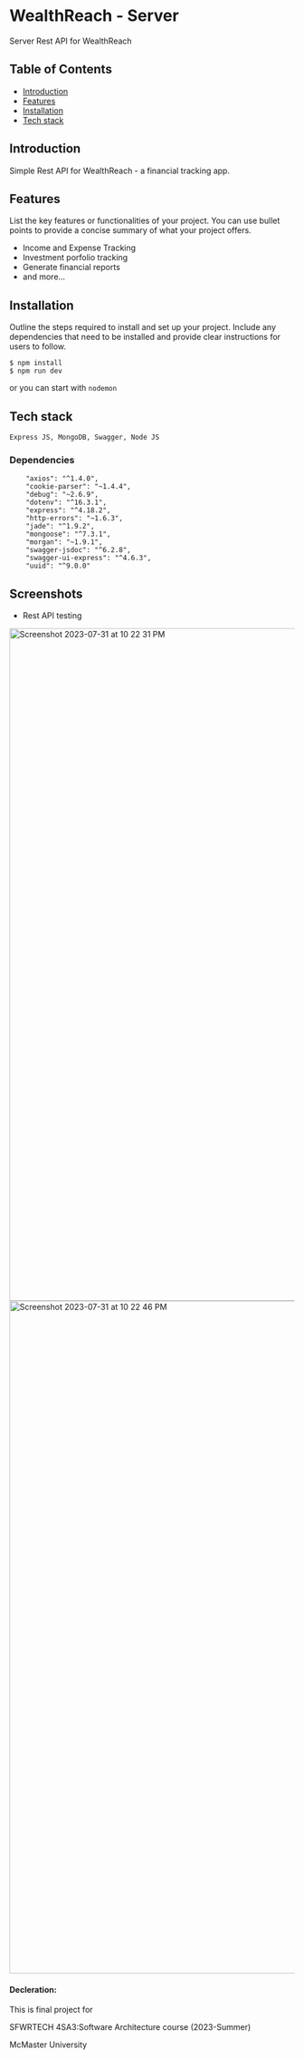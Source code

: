 # WealthReach - Server

Server Rest API for WealthReach 

## Table of Contents

- [Introduction](#introduction)
- [Features](#features)
- [Installation](#installation)
- [Tech stack](#tech-stack)


## Introduction

Simple Rest API for WealthReach - a financial tracking app.

## Features

List the key features or functionalities of your project. You can use bullet points to provide a concise summary of what your project offers.

- Income and Expense Tracking
- Investment porfolio tracking
- Generate financial reports
- and more...

## Installation

Outline the steps required to install and set up your project. Include any dependencies that need to be installed and provide clear instructions for users to follow.

```shell
$ npm install
$ npm run dev
```
or you can start with `nodemon ` 

## Tech stack

`Express JS, MongoDB, Swagger, Node JS`

### Dependencies
```
    "axios": "^1.4.0",
    "cookie-parser": "~1.4.4",
    "debug": "~2.6.9",
    "dotenv": "^16.3.1",
    "express": "^4.18.2",
    "http-errors": "~1.6.3",
    "jade": "^1.9.2",
    "mongoose": "^7.3.1",
    "morgan": "~1.9.1",
    "swagger-jsdoc": "^6.2.8",
    "swagger-ui-express": "^4.6.3",
    "uuid": "^9.0.0"
```

## Screenshots
- Rest API testing

<img width="1187" alt="Screenshot 2023-07-31 at 10 22 31 PM" src="https://github.com/9amcoder/wealthReach-server/assets/59545545/0bcf3997-82e5-4686-b3ef-504212651b45">

<img width="1187" alt="Screenshot 2023-07-31 at 10 22 46 PM" src="https://github.com/9amcoder/wealthReach-server/assets/59545545/a4166621-c422-4382-ae74-4bc71a2f42fc">


#### Decleration:

This is final project for 

SFWRTECH 4SA3:Software Architecture course (2023-Summer)

McMaster University

